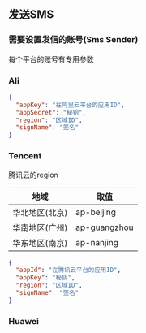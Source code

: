 ## 发送SMS

### 需要设置发信的账号(Sms Sender)

每个平台的账号有专用参数

### Ali

```json
{
  "appKey": "在阿里云平台的应用ID",
  "appSecret": "秘钥",
  "region": "区域ID",
  "signName": "签名"
}
```

### Tencent

腾讯云的region

| 地域       | 取值           |
|----------|--------------|
| 华北地区(北京) | ap-beijing   |
| 华南地区(广州) | ap-guangzhou |
| 华东地区(南京) | ap-nanjing   |

```json
{
  "appId": "在腾讯云平台的应用ID",
  "appKey": "秘钥",
  "region": "区域ID",
  "signName": "签名"
}
```

### Huawei

```json

```